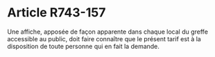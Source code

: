 # Article R743-157

Une affiche, apposée de façon apparente dans chaque local du greffe accessible au public, doit faire connaître que le présent tarif est à la disposition de toute personne qui en fait la demande.